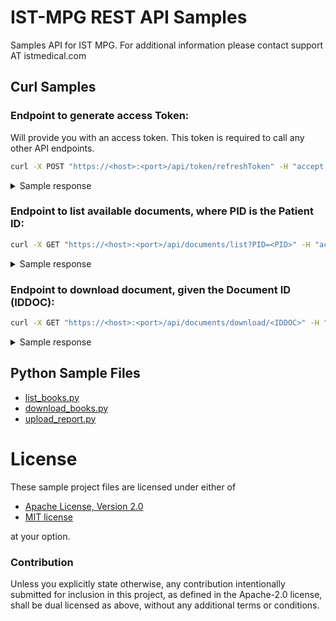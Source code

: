# IST-MPG REST API Samples


Samples API for IST MPG. For additional information please contact support AT istmedical.com

## Curl Samples

### Endpoint to generate access Token:
Will provide you with an access token.
This token is required to call any other API endpoints.

```bash
curl -X POST "https://<host>:<port>/api/token/refreshToken" -H "accept: application/json;charset=UTF-8" -H "Content-Type: application/json;charset=UTF-8" -d "{ \"password\": \"your_password\", \"username\": \"your_username\"}" -k
```

<details>
<summary>Sample response</summary>

<code style="white-space:nowrap;">

```json
{
  "status": 200,
  "statusMessage": "Token generated correctly",
  "success": true,
  "timestamp": "01/01/2021 11:11:11 AM +0200",
  "results": [
    {
      "token": "token_string",
      "user": "your_username",
      "token_expire_time": "nn"
    }
  ]
}
```

</code>

</details>



### Endpoint to list available documents, where PID is the Patient ID:
```bash
curl -X GET "https://<host>:<port>/api/documents/list?PID=<PID>" -H "accept: application/json;charset=UTF-8" -H "Authorization: Bearer <token>" -k
```

<details>
<summary>Sample response</summary>

<code style="white-space:nowrap;">

```json
{
  "status": 200,
  "statusMessage": "Record found with PID : nnn",
  "success": true,
  "timestamp": "01/01/2021 11:11:11 AM +0200",
  "results": [
    {
      "PatientData": {
        "PatientName": "xx",
        "PatientID": "nn",
        "BirthDate": "1900-01-01",
        "PatientGenre": ""
      }
    },
    {
      "DocumentList": [
        {
          "IDDOC": "11fd4084-307c-4c2b-8aad-9a8311e9dcda",
          "StudyID": "study_id_number",
          "StudyDate": "20200202",
          "StudyDescription": "Description",
          "DocumentType": "Rich Document",
          "DocumentPages": "number of pages",
          "DocumentSize": "Size in MB",
          "StudyModality": "Modality",
          "ReferringPhysicianName": "Name"
        },
         {
          "IDDOC": "41fd4384-307c-4c2b-8a4d-9a3a1ae9dcdb",
          "StudyID": "study_id_number",
          "StudyDate": "20200202",
          "StudyDescription": "Description",
          "DocumentType": "Rich Document",
          "DocumentPages": "number of pages",
          "DocumentSize": "Size in MB",
          "StudyModality": "Modality",
          "ReferringPhysicianName": "Name"
        }
      ]
    }
  ]
}
```

</code>

</details>

### Endpoint to download document, given the Document ID (IDDOC):
```bash
curl -X GET "https://<host>:<port>/api/documents/download/<IDDOC>" -H "accept: application/json;charset=UTF-8" -H "Authorization: Bearer <token>" -k
```

<details>
<summary>Sample response</summary>

<code style="white-space:nowrap;">

```json
{
  "status": 200,
  "statusMessage": "Document Found with id : f3e0ecd3-74e3-4c81-a6af-1822a453562e",
  "success": true,
  "timestamp": "01/01/2021 11:11:11 AM +0200",
  "results": [
    {
      "PatientData": {
        "PatientName": "Patient Name",
        "PatientID": "patient_id",
        "BirthDate": "1970-01-01",
        "PatientGenre": ""
      }
    },
    {
      "publicPath": "public_path_of_pdf_document",
      "documentType": "Rich Document"
    }
  ]
}
```

</code>

</details>


## Python Sample Files

- [list_books.py](https://github.com/alfonsoIST/mpg-api/blob/master/python_samples/list_books.py)
- [download_books.py](https://github.com/alfonsoIST/mpg-api/blob/master/python_samples/download_books.py)
- [upload_report.py](https://github.com/alfonsoIST/mpg-api/blob/master/python_samples/upload_report.py)

# License

These sample project files are licensed under either of

 * [Apache License, Version 2.0](https://www.apache.org/licenses/LICENSE-2.0.txt)
 * [MIT license](http://opensource.org/licenses/MIT)

at your option.

### Contribution

Unless you explicitly state otherwise, any contribution intentionally submitted
for inclusion in this project, as defined in the Apache-2.0 license, shall be
dual licensed as above, without any additional terms or conditions.

